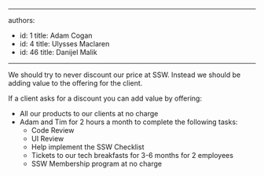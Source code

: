 

---
authors:
  - id: 1
    title: Adam Cogan
  - id: 4
    title: Ulysses Maclaren
  - id: 46
    title: Danijel Malik
---




<span class='intro'> <p>
                    We should try to never discount our price at SSW. Instead we should be adding value
                    to the offering for the client.
                </p> </span>

<p>
                    If a client asks for a discount you can add value by offering&#58;
                </p>
                <ul>
                    <li>All our products to our clients at no charge</li>
                    <li>Adam and Tim for 2 hours a
                        month to complete the following tasks&#58;
                        <ul>
                            <li>Code Review</li>
                            <li>UI Review</li>
                            <li>Help implement the SSW Checklist</li>
                            <li>Tickets to our tech breakfasts for 3-6 months for 2 employees</li>
<li>SSW Membership
                                program at no charge</li></ul>
                    </li>
                </ul>



